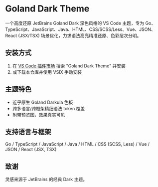 # Goland Dark Theme

一个高度还原 JetBrains Goland Dark 深色风格的 VS Code 主题，专为 Go、TypeScript、JavaScript、Java、HTML、CSS/SCSS/Less、Vue、JSON、React (JSX/TSX) 场景优化，力求语法高亮精准还原、色彩层次分明。

## 安装方式

1. 在 [VS Code 插件市场](https://marketplace.visualstudio.com/) 搜索 "Goland Dark Theme" 并安装
2. 或下载本仓库并使用 VSIX 手动安装

## 主题特色

- 近乎原生 Goland Darkula 色板
- 跨多语言/跨框架精细语法 token 覆盖
- 附带预览图，效果真实可见

## 支持语言与框架

Go / TypeScript / JavaScript / Java / HTML / CSS (SCSS, Less) / Vue / JSON / React (JSX, TSX)

## 致谢

灵感来源于 JetBrains 的经典 Dark 主题。
